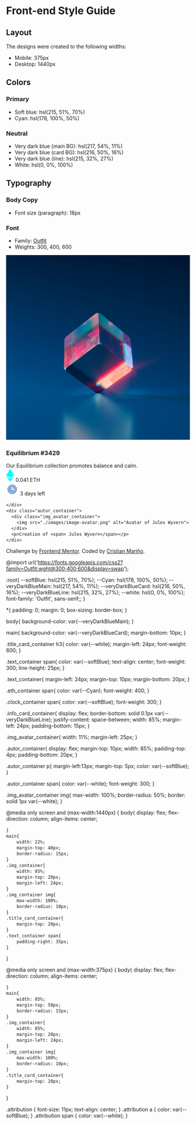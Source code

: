 # Front-end Style Guide

## Layout

The designs were created to the following widths:

- Mobile: 375px
- Desktop: 1440px

## Colors

### Primary

- Soft blue: hsl(215, 51%, 70%)
- Cyan: hsl(178, 100%, 50%)

### Neutral

- Very dark blue (main BG): hsl(217, 54%, 11%)
- Very dark blue (card BG): hsl(216, 50%, 16%)
- Very dark blue (line): hsl(215, 32%, 27%)
- White: hsl(0, 0%, 100%)

## Typography

### Body Copy

- Font size (paragraph): 18px

### Font

- Family: [Outfit](https://fonts.google.com/specimen/Outfit)
- Weights: 300, 400, 600



<!DOCTYPE html>
<html lang="en">
<head>
  <meta charset="UTF-8">
  <meta name="viewport" content="width=device-width, initial-scale=1.0"> <!-- displays site properly based on user's device -->

  <link rel="icon" type="image/png" sizes="32x32" href="./images/favicon-32x32.png">
  <link rel="stylesheet" href="./styles/style.css">
  <title>Frontend Mentor | NFT preview card component</title>

  <style>

  </style>
</head>
<body>
  <main class="card_container">
    <div class="img_container">
      <img src="./images/image-equilibrium.jpg" alt="Ethereum">
    </div>
    <div class="title_card_container">
      <h3>Equilibrium #3429</h3>
    </div>
    <div class="text_container">
      <span>
        Our Equilibrium collection promotes balance and calm.
      </span>
    </div>
    <div class="info_card_container">
      <div class="eth_container">
        <img src="./images/icon-ethereum.svg" alt="Ethereum logo">
        <span class="eth">0.041 ETH</span> 
      </div>
      <div class="clock_container">
        <img src="./images/icon-clock.svg" alt="Clock logo">
        <span class="days_left">3 days left</span>
      </div>
       
    </div>
    <div class="autor_container">
      <div class="img_avatar_container">
        <img src="./images/image-avatar.png" alt="Avatar of Jules Wyvern">
      </div>
      <p>Creation of <span> Jules Wyvern</span></p>
    </div>
    
    
  </main>


  <div class="attribution">
    <span>Challenge by</span> <a href="https://www.frontendmentor.io?ref=challenge" target="_blank">Frontend Mentor</a>. 
    <span>Coded by</span> <a href="#">Cristian Mariño</a>.
  </div>
</body>
</html>








  
@import url('https://fonts.googleapis.com/css2?family=Outfit:wght@300;400;600&display=swap');

:root{
    --softBlue: hsl(215, 51%, 70%);
    --Cyan: hsl(178, 100%, 50%);
    --veryDarkBlueMain: hsl(217, 54%, 11%);
    --veryDarkBlueCard: hsl(216, 50%, 16%);
    --veryDarkBlueLine: hsl(215, 32%, 27%);
    --white: hsl(0, 0%, 100%);
    font-family: 'Outfit', sans-serif;;
}

*{
    padding: 0;
    margin: 0;
    box-sizing: border-box;
}

body{
    background-color: var(--veryDarkBlueMain);
}

main{
    background-color: var(--veryDarkBlueCard);
    margin-bottom: 10px;
}

.title_card_container h3{
    color: var(--white);
    margin-left: 24px;
    font-weight: 600;
}

.text_container span{
    color: var(--softBlue);
    text-align: center;
    font-weight: 300;
    line-height: 25px;
}

.text_container{
    margin-left: 24px;
    margin-top: 10px;
    margin-bottom: 20px;
}

.eth_container span{
    color: var(--Cyan);
    font-weight: 400;
}

.clock_container span{
    color: var(--softBlue);
    font-weight: 300;
}

.info_card_container{
    display: flex;
    border-bottom: solid 0.1px var(--veryDarkBlueLine);
    justify-content: space-between;
    width: 85%;
    margin-left: 24px;
    padding-bottom: 15px;
}

.img_avatar_container{
    width: 11%;
    margin-left: 25px;
}

.autor_container{
    display: flex;
    margin-top: 10px;
    width: 85%;
    padding-top: 4px;
    padding-bottom: 20px;
}

.autor_container p{
    margin-left:13px;
    margin-top: 5px;
    color: var(--softBlue);
}

.autor_container span{
    color: var(--white);
    font-weight: 300;
}

.img_avatar_container img{
    max-width: 100%;
    border-radius: 50%;
    border: solid 1px var(--white);
}

@media only screen and (max-width:1440px) {
    body{
        display: flex;
        flex-direction: column;
        align-items: center;
        
    }
    main{
        width: 22%;
        margin-top: 40px;
        border-radius: 15px;
    }
    .img_container{
        width: 85%;
        margin-top: 20px;
        margin-left: 24px;
    }
    .img_container img{
        max-width: 100%;
        border-radius: 10px;
    }
    .title_card_container{
        margin-top: 20px;
    }   
    .text_container span{
        padding-right: 35px;
    }
}

@media only screen and (max-width:375px) {
    body{
        display: flex;
        flex-direction: column;
        align-items: center;
        
    }
    main{
        width: 85%;
        margin-top: 50px;
        border-radius: 15px;
    }
    .img_container{
        width: 85%;
        margin-top: 20px;
        margin-left: 24px;
    }
    .img_container img{
        max-width: 100%;
        border-radius: 10px;
    }
    .title_card_container{
        margin-top: 20px;
    }   
}


.attribution { font-size: 11px; text-align: center; }
.attribution a { color: var(--softBlue); }
.attribution span { color: var(--white); }